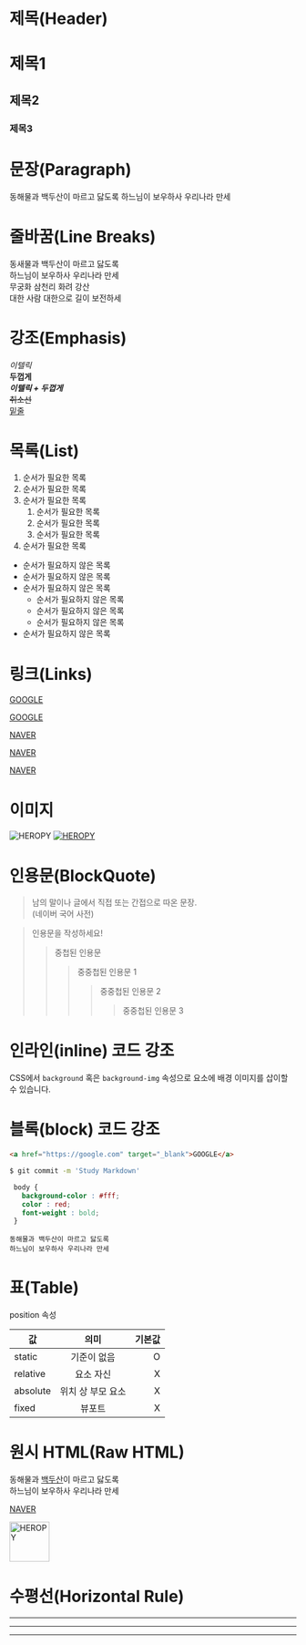 # 제목(Header)

# 제목1 
## 제목2
### 제목3

# 문장(Paragraph)

동해물과 백두산이 마르고 닳도록
하느님이 보우하사 우리나라 만세

# 줄바꿈(Line Breaks)

동새물과 백두산이 마르고 닳도록  
하느님이 보우하사 우리나라 만세  
무궁화 삼천리 화려 강산 <br>
대한 사람 대한으로 길이 보전하세

# 강조(Emphasis)

_이텔릭_  
**두껍게**  
**_이텔릭 + 두껍게_**  
~~취소선~~  
<u>밑줄</u>  

# 목록(List)

1. 순서가 필요한 목록
1. 순서가 필요한 목록
1. 순서가 필요한 목록
    1. 순서가 필요한 목록
    1. 순서가 필요한 목록
    1. 순서가 필요한 목록
1. 순서가 필요한 목록      


- 순서가 필요하지 않은 목록
- 순서가 필요하지 않은 목록
- 순서가 필요하지 않은 목록
    - 순서가 필요하지 않은 목록
    - 순서가 필요하지 않은 목록
    - 순서가 필요하지 않은 목록
- 순서가 필요하지 않은 목록

# 링크(Links)

<a href="https://google.com">GOOGLE</a>

[GOOGLE](https://google.com)

<a href="https://naver.com" title="NAVER로 이동!">NAVER</a>

[NAVER](https://naver.com "NAVER로 이동!")

<a href="https://naver.com" title="NAVER로 이동!" target="_blank">NAVER</a>

# 이미지
![HEROPY](https://heropy.blog/css/images/logo.png)
[![HEROPY](https://heropy.blog/css/images/logo.png)](https://heropy.blog/css/images/logo.png)

# 인용문(BlockQuote)

 >  남의 말이나 글에서 직접 또는 간접으로 따온 문장.  
 > (네이버 국어 사전)  

> 인용문을 작성하세요!
>> 중첩된 인용문
>>> 중중첩된 인용문 1
>>>> 중중첩된 인용문 2
>>>>> 중중첩된 인용문 3

# 인라인(inline) 코드 강조  

CSS에서 `background` 혹은 `background-img` 속성으로 요소에 배경 이미지를 삽이할 수 있습니다.

# 블록(block) 코드 강조

```html
<a href="https://google.com" target="_blank">GOOGLE</a>
```
```bash
$ git commit -m 'Study Markdown'
```
```css
 body {
   background-color : #fff;
   color : red;
   font-weight : bold;
 }
 ```
 ```plaintext
 동해물과 백두산이 마르고 닳도록  
 하느님이 보우하사 우리나라 만세 
 ```

 # 표(Table)

 position 속성

 값 | 의미 | 기본값
 --|:--:|--:
 static | 기준이 없음 | O
 relative | 요소 자신 | X
 absolute | 위치 상 부모 요소 | X
 fixed | 뷰포트 | X

 # 원시 HTML(Raw HTML)

 동해물과 <span style="text-decoration: underline;">백두산</span>이 마르고 닳도록  
 하느님이 보우하사 우리나라 만세 

 <a href="https://naver.com" title="NAVER로 이동!" target="_blank">NAVER</a>

 <img width="70" src="https://heropy.blog/css/images/logo.png" alt="HEROPY">

 # 수평선(Horizontal Rule)

 ---

***

___
